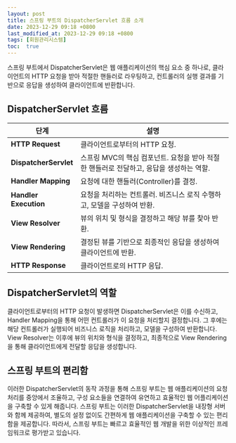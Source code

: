 ```yaml
---
layout: post
title: 스프링 부트의 DispatcherServlet 흐름 소개
date: 2023-12-29 09:18 +0800
last_modified_at: 2023-12-29 09:18 +0800
tags: [회원관리시스템]
toc:  true
---
```


스프링 부트에서 DispatcherServlet은 웹 애플리케이션의 핵심 요소 중 하나로, 클라이언트의 HTTP 요청을 받아 적절한 핸들러로 라우팅하고, 컨트롤러의 실행 결과를 기반으로 응답을 생성하여 클라이언트에 반환합니다.

## DispatcherServlet 흐름

| **단계**                   | **설명**                                                  |
|--------------------------|-----------------------------------------------------------|
| **HTTP Request**         | 클라이언트로부터의 HTTP 요청.                              |
| **DispatcherServlet**    | 스프링 MVC의 핵심 컴포넌트. 요청을 받아 적절한 핸들러로 전달하고, 응답을 생성하는 역할. |
| **Handler Mapping**      | 요청에 대한 핸들러(Controller)를 결정.                     |
| **Handler Execution**    | 요청을 처리하는 컨트롤러. 비즈니스 로직 수행하고, 모델을 구성하여 반환. |
| **View Resolver**        | 뷰의 위치 및 형식을 결정하고 해당 뷰를 찾아 반환.           |
| **View Rendering**       | 결정된 뷰를 기반으로 최종적인 응답을 생성하여 클라이언트에 반환. |
| **HTTP Response**        | 클라이언트로의 HTTP 응답.                                  |

## DispatcherServlet의 역할

클라이언트로부터의 HTTP 요청이 발생하면 DispatcherServlet은 이를 수신하고, Handler Mapping을 통해 어떤 컨트롤러가 이 요청을 처리할지 결정합니다. 그 후에는 해당 컨트롤러가 실행되어 비즈니스 로직을 처리하고, 모델을 구성하여 반환합니다. View Resolver는 이후에 뷰의 위치와 형식을 결정하고, 최종적으로 View Rendering을 통해 클라이언트에게 전달할 응답을 생성합니다.

## 스프링 부트의 편리함

이러한 DispatcherServlet의 동작 과정을 통해 스프링 부트는 웹 애플리케이션의 요청 처리를 중앙에서 조율하고, 구성 요소들을 연결하여 유연하고 효율적인 웹 어플리케이션을 구축할 수 있게 해줍니다. 스프링 부트는 이러한 DispatcherServlet을 내장형 서버와 함께 제공하여, 별도의 설정 없이도 간편하게 웹 애플리케이션을 구축할 수 있는 편리함을 제공합니다. 따라서, 스프링 부트는 빠르고 효율적인 웹 개발을 위한 이상적인 프레임워크로 평가받고 있습니다.
